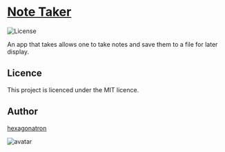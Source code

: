 # [Note Taker](https://oop-note-taker.herokuapp.com/)
![License](https://img.shields.io/badge/Licence-MIT-blue)

An app that takes allows one to take notes and save them to a file for later display.

## Licence
            
This project is licenced under the MIT licence.
            
## Author

[hexagonatron](https://github.com/hexagonatron)

![avatar](https://avatars2.githubusercontent.com/u/46476247?s=60&v=4)


